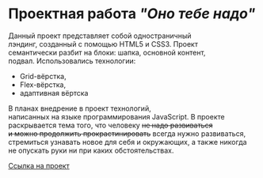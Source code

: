 # Проектная работа **_"Оно тебе надо"_**

  Данный проект представляет собой одностраничный  
лэндинг, созданный с помощью HTML5 и CSS3. Проект  
семантически разбит на блоки: шапка, основной контент,  
подвал. Использовались технологии: 

  * Grid-вёрстка,
  * Flex-вёрстка,  
  * адаптивная вёртска

  В планах внедрение в проект технологий,  
написанных на языке программирования JavaScript. В проекте  
раскрывается тема того, что человеку ~~не надо развиваться  
и можно продолжить прокрастинировать~~ всегда нужно развиваться,  
стремиться узнавать новое для себя и окружающих, а также никогда  
не опускать руки ни при каких обстоятельствах.

[Ссылка на проект](https://proggi28.github.io/Ono-tebe-nado/ "Ссылка на проект")

